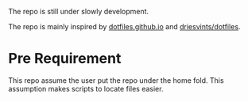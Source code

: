 The repo is still under slowly development.

The repo is mainly inspired by [dotfiles.github.io](https://dotfiles.github.io/) and [driesvints/dotfiles](https://github.com/driesvints/dotfiles).

# Pre Requirement
This repo assume the user put the repo under the home fold.
This assumption makes scripts to locate files easier.

